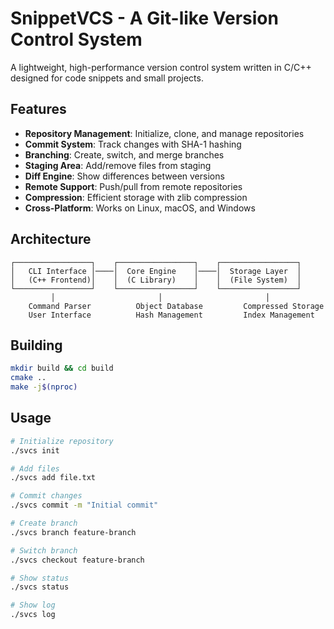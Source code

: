 # SnippetVCS - A Git-like Version Control System

A lightweight, high-performance version control system written in C/C++ designed for code snippets and small projects.

## Features

- **Repository Management**: Initialize, clone, and manage repositories
- **Commit System**: Track changes with SHA-1 hashing
- **Branching**: Create, switch, and merge branches
- **Staging Area**: Add/remove files from staging
- **Diff Engine**: Show differences between versions
- **Remote Support**: Push/pull from remote repositories
- **Compression**: Efficient storage with zlib compression
- **Cross-Platform**: Works on Linux, macOS, and Windows

## Architecture

```
┌─────────────────┐    ┌─────────────────┐    ┌─────────────────┐
│   CLI Interface │────│  Core Engine    │────│  Storage Layer  │
│   (C++ Frontend)│    │  (C Library)    │    │  (File System)  │
└─────────────────┘    └─────────────────┘    └─────────────────┘
         │                       │                       │
    Command Parser          Object Database         Compressed Storage
    User Interface          Hash Management         Index Management
```

## Building

```bash
mkdir build && cd build
cmake ..
make -j$(nproc)
```

## Usage

```bash
# Initialize repository
./svcs init

# Add files
./svcs add file.txt

# Commit changes
./svcs commit -m "Initial commit"

# Create branch
./svcs branch feature-branch

# Switch branch
./svcs checkout feature-branch

# Show status
./svcs status

# Show log
./svcs log
```